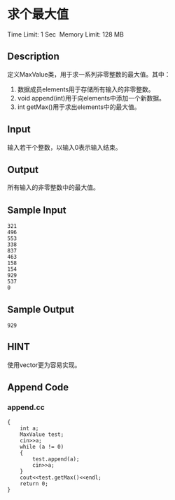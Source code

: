 # 求个最大值
Time Limit: 1 Sec  Memory Limit: 128 MB


## Description
定义MaxValue类，用于求一系列非零整数的最大值。其中：
1. 数据成员elements用于存储所有输入的非零整数。
2. void append(int)用于向elements中添加一个新数据。
3. int getMax()用于求出elements中的最大值。


## Input
输入若干个整数，以输入0表示输入结束。


## Output
所有输入的非零整数中的最大值。


## Sample Input
```
321
496
553
338
837
463
158
154
929
537
0
```
## Sample Output
```
929

```

## HINT
使用vector更为容易实现。


## Append Code
### append.cc
```cppint main()
{
    int a;
    MaxValue test;
    cin>>a;
    while (a != 0)
    {
        test.append(a);
        cin>>a;
    }
    cout<<test.getMax()<<endl;
    return 0;
}

```
